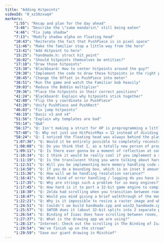 ```yaml
---
title: "Adding Hitpoints"
videoId: "0_xzS8zxuq4"
markers:
    "1:55": "Recap and plan for the day ahead"
    "3:46": "Describe the \"sumo mandarin\" still being eaten"
    "4:46": "Fix jump shadow"
    "7:13": "Modify shadow alpha on floating head"
    "10:43": "Reiterate the fact that PushPiece is in pixel space"
    "11:46": "Make the familiar stop a little way from the hero"
    "13:41": "Add Hitpoint to hero"
    "15:25": "handmade.h: struct hit_point"
    "16:02": "Should hitpoints themselves be entities?"
    "17:18": "Draw those hitpoints"
    "23:38": "Blackboard: How to center hitpoints around the guy?"
    "29:30": "Implement the code to draw these hitpoints in the right place"
    "30:45": "Change the Offset in PushPiece into meter"
    "38:51": "Run the game and watch the Familiar bob heavily"
    "39:03": "Reduce the BobSin multiplier"
    "39:36": "Place the hitpoints in their correct positions"
    "41:24": "Blackboard: Explain why hitpoints stick together"
    "42:08": "Flip the y coordinate in PushPiece"
    "43:20": "Unify PushPiece and PushRect"
    "46:03": "Fix jump hitpoints"
    "46:19": "Basic v3 and v4"
    "51:56": "Explain why templates are bad"
    "55:14": "Q&A"
    "56:17": "Q: Isn't making a struct for HP is preprogramming a little?"
    "57:48": "Q: Why not just use HitPointMax = 12 instead of dividing into 3 hearts and 4 segments?"
    "58:24": "Q: I noticed the floating head was always behind the player. Are you going to go for a depth buffer approach or draw back-to-front to handle this?"
    "1:07:36": "Q: Would it be entirely possible to completely reconstruct the current code by following every episode of the series without preordering the game?"
    "1:08:08": "Q: Do you think that I, as a totally new person of programming, would be able to follow along with the pace you are working at, doing rapid changes to the code without sometimes telling us why?"
    "1:09:11": "Q: Is there ever gonna be a moment of reflection at some point in the future where you provide a somewhat high level overview of the engine components we have been encountered so far, what they will provide and why we need them?"
    "1:10:34": "Q: I think it would be really cool if you implement a smooth scrolling room-based combination"
    "1:11:19": "Q: Is the translucent thing you were talking about hard to do on 2D UI? Do you write the UI in the same Z-buffer or is it separate?"
    "1:12:51": "Q: Will you be implementing more memory handling code and, if yes, what kind of things?"
    "1:14:58": "Q: If you do a bounding box, which is an inset X amount of meters / tiles from the room edge, you could use the collision of the player with the bounding box to start smooth scrolling to the next room, etc."
    "1:15:36": "Q: How will we be handling resolution variance?"
    "1:16:41": "Q: What kind of error handling / logging do you have in place now, and how will that possibly change?"
    "1:17:35": "Q: Why are strings such a problem for so many engines?"
    "1:17:45": "Q: How hard is it to port a 32-bit game engine to compile a 64-bit output client if the origin game splits executables to surpass the 4-gig cap?"
    "1:18:30": "Q: Zelda had scrolling when you transition between rooms. Are you going to have something similar?"
    "1:18:47": "Q: Would you mind giving a brief walkthrough of the memory management going on right now in the code from the game boot and forward?"
    "1:22:21": "Q: Why is it impossible to resize a raster image and why does everything have to be rasterized for drawing? Why can't textures be vector-based?"
    "1:24:51": "Q: Couldn't we build handmade.cpp and win32_handmade.cpp in separate threads? Is there a way to pipe the error messages in a sane way using the build.bat approach?"
    "1:25:57": "Q: SWTOR does it (about 32-bit splits into 2 separate processes question)"
    "1:26:54": "Q: Binding of Isaac does have scrolling between rooms, albeit a very quick transition"
    "1:27:37": "Q: What is the drawing app we are using?"
    "1:28:13": "Internet: Check out the scrolling in The Binding of Isaac"
    "1:29:54": "We've finish up on the stream"
    "1:29:59": "Save our giant drawing in Mischief"
---
```

